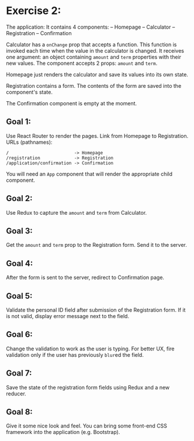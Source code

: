 # Exercise 2:

The application:
It contains 4 components:
  – Homepage
  – Calculator
  – Registration
  – Confirmation

Calculator has a `onChange` prop that accepts a function. This function is invoked each time when the value in the calculator is changed. It receives one argument: an object containing `amount` and `term` properties with their new values.
The component accepts 2 props: `amount` and `term`.

Homepage just renders the calculator and save its values into its own state.

Registration contains a form. The contents of the form are saved into the component's state.

The Confirmation component is empty at the moment.

## Goal 1:
Use React Router to render the pages. Link from Homepage to Registration.
URLs (pathnames):
```
/                         -> Homepage
/registration             -> Registration
/application/confirmation -> Confirmation
```
You will need an `App` component that will render the appropriate child component.

## Goal 2:
Use Redux to capture the `amount` and `term` from Calculator.

## Goal 3:
Get the `amount` and `term` prop to the Registration form. Send it to the server.

## Goal 4:
After the form is sent to the server, redirect to Confirmation page.

## Goal 5:
Validate the personal ID field after submission of the Registration form.
If it is not valid, display error message next to the field.

## Goal 6:
Change the validation to work as the user is typing. For better UX, fire validation only if the user has previously `blur`ed the field.

## Goal 7:
Save the state of the registration form fields using Redux and a new reducer.

## Goal 8:
Give it some nice look and feel. You can bring some front-end CSS framework into the application (e.g. Bootstrap).
